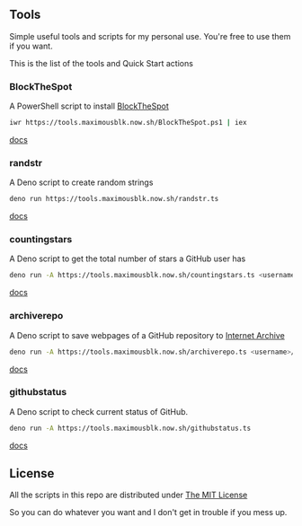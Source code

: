 ## Tools

Simple useful tools and scripts for my personal use. You're free to use them if you want.

This is the list of the tools and Quick Start actions

### BlockTheSpot

A PowerShell script to install [BlockTheSpot](https://github.com/mrpond/BlockTheSpot/)

```bash
iwr https://tools.maximousblk.now.sh/BlockTheSpot.ps1 | iex
```

[docs](/BlockTheSpot)

### randstr

A Deno script to create random strings

```bash
deno run https://tools.maximousblk.now.sh/randstr.ts
```

[docs](/randstr)

### countingstars

A Deno script to get the total number of stars a GitHub user has

```bash
deno run -A https://tools.maximousblk.now.sh/countingstars.ts <username>
```

[docs](/countingstars)

### archiverepo

A Deno script to save webpages of a GitHub repository to [Internet Archive](https://archive.org/)

```bash
deno run -A https://tools.maximousblk.now.sh/archiverepo.ts <username>/<reponame>
```

[docs](/archiverepo)

### githubstatus

A Deno script to check current status of GitHub.

```bash
deno run -A https://tools.maximousblk.now.sh/githubstatus.ts
```

[docs](/githubstatus)

## License

All the scripts in this repo are distributed under [The MIT License](LICENSE)

So you can do whatever you want and I don't get in trouble if you mess up.

